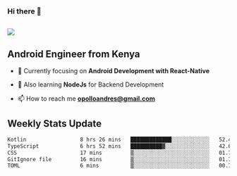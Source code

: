 ### Hi there 👋
<h2 align="left"><img src="https://readme-typing-svg.herokuapp.com?color=000000&lines=I'm+Andrew+Opollo😊;Welcome+to+my+Github😜"> </h2>

## Android Engineer from Kenya


- 🌱 Currently focusing on **Android Development with React-Native**

- 🔭 Also learning **NodeJs** for Backend Development

- 📫 How to reach me **opolloandres@gmail.com**


## Weekly Stats Update
<!--START_SECTION:waka-->

```txt
Kotlin                 8 hrs 26 mins   █████████████░░░░░░░░░░░░   52.40 %
TypeScript             6 hrs 52 mins   ██████████▓░░░░░░░░░░░░░░   42.60 %
CSS                    17 mins         ▒░░░░░░░░░░░░░░░░░░░░░░░░   01.77 %
GitIgnore file         16 mins         ▒░░░░░░░░░░░░░░░░░░░░░░░░   01.76 %
TOML                   6 mins          ▒░░░░░░░░░░░░░░░░░░░░░░░░   00.72 %
```

<!--END_SECTION:waka-->



